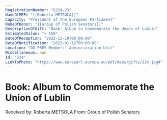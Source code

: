 ```yaml
---
RegistrationNumber: "G224-23"
NameOfMEP: "[[Roberta METSOLA]]"
Capacity: "President of the European Parliament"
NameOfDonor: "[[Group of Polish Senators]]"
DescriptionOfGift: "Book: Album to Commemorate the Union of Lublin"
EstimatedValue: "< 150"
DateOfReception: "2022-12-10T00:00:00"
DateOfNotification: "2023-01-12T00:00:00"
Location: "DG PRES-Members' Administration Unit"
Miscellaneous: nan
Id: "224"
LinkToPhoto: "https://www.europarl.europa.eu/pdf/meps/gifts/224.jpg#"
---
```


# Book: Album to Commemorate the Union of Lublin

Received by: Roberta METSOLA
From: Group of Polish Senators
